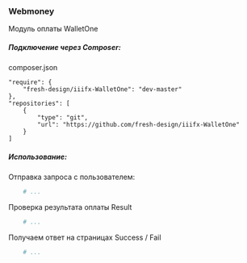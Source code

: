### Webmoney

Модуль оплаты WalletOne

##### Подключение через Composer:

composer.json

    "require": {
        "fresh-design/iiifx-WalletOne": "dev-master"
    },
    "repositories": [
        {
            "type": "git",
            "url": "https://github.com/fresh-design/iiifx-WalletOne"
        }
    ]


##### Использование:

Отправка запроса с пользователем:

```php
	# ...
```

Проверка результата оплаты Result

```php
	# ...
```

Получаем ответ на страницах Success / Fail

```php
    # ...
```
